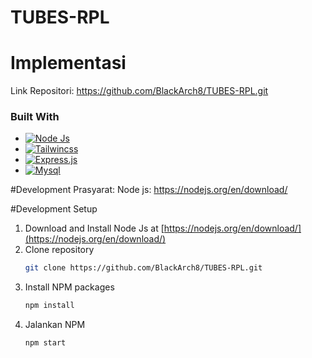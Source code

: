 # TUBES-RPL
# Implementasi
Link Repositori: https://github.com/BlackArch8/TUBES-RPL.git


### Built With
* [![Node Js](https://img.shields.io/badge/Node%20js-339933?style=for-the-badge&logo=nodedotjs&logoColor=white)](https://nodejs.org/)
* [![Tailwincss](https://img.shields.io/badge/Tailwind_CSS-38B2AC?style=for-the-badge&logo=tailwind-css&logoColor=white)](https://tailwindcss.com/)
* [![Express.js](https://img.shields.io/badge/express.js-%23404d59.svg?style=for-the-badge&logo=express&logoColor=%2361DAFB)](https://expressjs.com/)
* [![Mysql](https://img.shields.io/badge/MySQL-005C84?style=for-the-badge&logo=mysql&logoColor=white)](https://www.mysql.com/)




#Development
Prasyarat:
Node js: https://nodejs.org/en/download/

#Development Setup

1. Download and Install Node Js at [https://nodejs.org/en/download/](https://nodejs.org/en/download/)
2. Clone repository
   ```sh
   git clone https://github.com/BlackArch8/TUBES-RPL.git
   ```
3. Install NPM packages
   ```sh
   npm install
   ```
4. Jalankan NPM
   ```sh
   npm start
   ```

  


